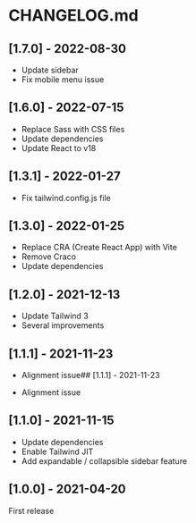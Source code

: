 # CHANGELOG.md

## [1.7.0] - 2022-08-30

- Update sidebar
- Fix mobile menu issue

## [1.6.0] - 2022-07-15

- Replace Sass with CSS files
- Update dependencies
- Update React to v18

## [1.3.1] - 2022-01-27

- Fix tailwind.config.js file

## [1.3.0] - 2022-01-25

- Replace CRA (Create React App) with Vite
- Remove Craco
- Update dependencies

## [1.2.0] - 2021-12-13

- Update Tailwind 3
- Several improvements

## [1.1.1] - 2021-11-23

- Alignment issue## [1.1.1] - 2021-11-23

- Alignment issue

## [1.1.0] - 2021-11-15

- Update dependencies
- Enable Tailwind JIT
- Add expandable / collapsible sidebar feature

## [1.0.0] - 2021-04-20

First release